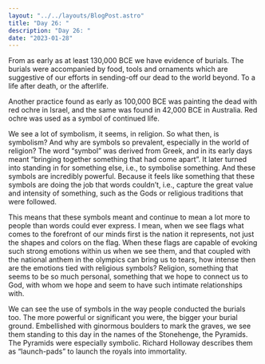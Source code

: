 ```yaml
---
layout: "../../layouts/BlogPost.astro"
title: "Day 26: "
description: "Day 26: "
date: "2023-01-28"
---
```




From as early as at least 130,000 BCE we have evidence of burials. The burials were accompanied by food, tools and ornaments which are suggestive of our efforts in sending-off our dead to the world beyond. To a life after death, or the afterlife.

Another practice found as early as 100,000 BCE was painting the dead with red ochre in Israel, and the same was found in 42,000 BCE in Australia. Red ochre was used as a symbol of continued life.

We see a lot of symbolism, it seems, in religion. So what then, is symbolism? And why are symbols so prevalent, especially in the world of religion? The word “symbol” was derived from Greek, and in its early days meant “bringing together something that had come apart”. It later turned into standing in for something else, i.e., to symbolise something. And these symbols are incredibly powerful. Because it feels like something that these symbols are doing the job that words couldn’t, i.e., capture the great value and intensity of something, such as the Gods or religious traditions that were followed.

This means that these symbols meant and continue to mean a lot more to people than words could ever express. I mean, when we see flags what comes to the forefront of our minds first is the nation it represents, not just the shapes and colors on the flag. When these flags are capable of evoking such strong emotions within us when we see them, and that coupled with the national anthem in the olympics can bring us to tears, how intense then are the emotions tied with religious symbols? Religion, something that seems to be so much personal, something that we hope to connect us to God, with whom we hope and seem to have such intimate relationships with.

We can see the use of symbols in the way people conducted the burials too. The more powerful or significant you were, the bigger your burial ground. Embellished with ginormous boulders to mark the graves, we see them standing to this day in the names of the Stonehenge, the Pyramids. The Pyramids were especially symbolic. Richard Holloway describes them as “launch-pads” to launch the royals into immortality.

